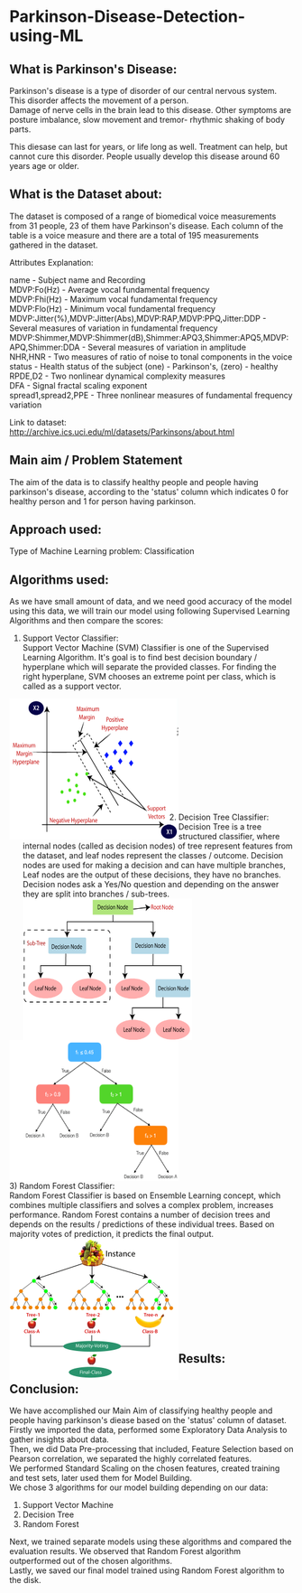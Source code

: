 # Parkinson-Disease-Detection-using-ML

## What is Parkinson's Disease:
Parkinson's disease is a type of disorder of our central nervous system. This disorder affects the movement of a person.<br>
Damage of nerve cells in the brain lead to this disease. Other symptoms are posture imbalance, slow movement and tremor- rhythmic shaking of body parts.<br>

This diesase can last for years, or life long as well. Treatment can help, but cannot cure this disorder. People usually develop this disease around 60 years age or older.<br>

## What is the Dataset about:
The dataset is composed of a range of biomedical voice measurements from 31 people, 23 of them have Parkinson's disease. Each column of the table is a voice measure and there are a total of 195 measurements gathered in the dataset.

Attributes Explanation:<br>

name - Subject name and Recording <br>
MDVP:Fo(Hz) - Average vocal fundamental frequency<br>
MDVP:Fhi(Hz) - Maximum vocal fundamental frequency<br>
MDVP:Flo(Hz) - Minimum vocal fundamental frequency<br>
MDVP:Jitter(%),MDVP:Jitter(Abs),MDVP:RAP,MDVP:PPQ,Jitter:DDP - Several measures of variation in fundamental frequency<br>
MDVP:Shimmer,MDVP:Shimmer(dB),Shimmer:APQ3,Shimmer:APQ5,MDVP:APQ,Shimmer:DDA - Several measures of variation in amplitude<br>
NHR,HNR - Two measures of ratio of noise to tonal components in the voice<br>
status - Health status of the subject (one) - Parkinson's, (zero) - healthy<br>
RPDE,D2 - Two nonlinear dynamical complexity measures<br>
DFA - Signal fractal scaling exponent<br>
spread1,spread2,PPE - Three nonlinear measures of fundamental frequency variation<br>

Link to dataset: http://archive.ics.uci.edu/ml/datasets/Parkinsons/about.html

## Main aim / Problem Statement
The aim of the data is to classify healthy people and people having parkinson's disease, according to the 'status' column which indicates 0 for healthy person and 1 for person having parkinson.

## Approach used:

Type of Machine Learning problem: Classification

## Algorithms used:

As we have small amount of data, and we need good accuracy of the model using this data, we will train our model using following Supervised Learning Algorithms and then compare the scores:

1) Support Vector Classifier: <br>
Support Vector Machine (SVM) Classifier is one of the Supervised Learning Algorithm. It's goal is to find best decision boundary / hyperplane which will separate the provided classes. For finding the right hyperplane, SVM chooses an extreme point per class, which is called as a support vector. <br>
<img align="left" src="Algorithms/support-vector-machine-algorithm.png" height="250" width="300" >
<br><br><br><br><br><br><br><br><br><br><br>

2) Decision Tree Classifier: <br>
Decision Tree is a tree structured classifier, where internal nodes (called as decision nodes) of tree represent features from the dataset, and leaf nodes represent the classes / outcome. Decision nodes are used for making a decision and can have multiple branches, Leaf nodes are the output of these decisions, they have no branches. Decision nodes ask a Yes/No question and depending on the answer they are split into branches / sub-trees.
<img align="left" src="Algorithms/decision-tree-classification-algorithm.png" height="250" width="300" > &emsp;
<img align="center" src="Algorithms/A-simple-decision-tree-classifier-with-4-features.jpg" height="250" width="300" >
<br>
3) Random Forest Classifier: <br>
Random Forest Classifier is based on Ensemble Learning concept, which combines multiple classifiers and solves a complex problem, increases performance. Random Forest contains a number of decision trees and depends on the results / predictions of these individual trees. Based on majority votes of prediction, it predicts the final output. <br>
<img align="left" src="Algorithms/random-forest-algorithm2.png" height="250" width="300" >
<br><br><br><br><br><br><br><br><br><br>

## Results:

## Conclusion:

We have accomplished our Main Aim of classifying healthy people and people having parkinson's diease based on the 'status' column of dataset.<br>
Firstly we imported the data, performed some Exploratory Data Analysis to gather insights about data.<br>
Then, we did Data Pre-processing that included, Feature Selection based on Pearson correlation, we separated the highly correlated features.<br>
We performed Standard Scaling on the chosen features, created training and test sets, later used them for Model Building.<br>
We chose 3 algorithms for our model building depending on our data:<br>

1) Support Vector Machine<br>
2) Decision Tree<br>
3) Random Forest<br>

Next, we trained separate models using these algorithms and compared the evaluation results. We observed that Random Forest algorithm outperformed out of the chosen algorithms.<br>
Lastly, we saved our final model trained using Random Forest algorithm to the disk.
